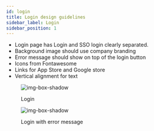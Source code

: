 ```yaml
---
id: login
title: Login design guidelines
sidebar_label: Login
sidebar_position: 1
---
```


- Login page has Login and SSO login clearly separated.
- Background image should use company branding
- Error message should show on top of the login button
- Icons from Fontawesome
- Links for App Store and Google store
- Vertical alignment for text


<figure>

![img-box-shadow](/img/design/design-login.png)
<figcaption>Login</figcaption>
</figure>

<figure>

![img-box-shadow](/img/design/design-login-error-message.png)
<figcaption>Login with error message</figcaption>
</figure>



